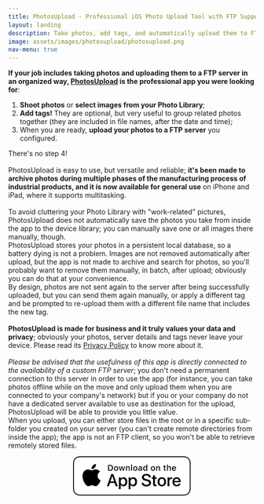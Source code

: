 ```yaml
---
title: PhotosUpload - Professional iOS Photo Upload Tool with FTP Support
layout: landing
description: Take photos, add tags, and automatically upload them to FTP servers. Perfect for manufacturing and professional workflows
image: assets/images/photosupload/photosupload.png
nav-menu: true
---
```


<script type="application/ld+json">
{
    "@context": "https://schema.org",
    "@type": "SoftwareApplication",
    "name": "PhotosUpload",
    "applicationCategory": "BusinessApplication",
    "operatingSystem": "iOS",
    "description": "Professional iOS app for taking photos and uploading them to FTP servers with automatic tagging",
    "offers": {
        "@type": "Offer",
        "price": "8.99",
        "priceCurrency": "USD",
        "description": "One-time purchase"
    },
    "author": {
        "@type": "Person",
        "name": "Cesare Forelli"
    }
}
</script>

<!-- Main -->
<div id="main">

<!-- One -->
<section id="one">
	<div class="inner">
		<p>
			<b>If your job includes taking photos and uploading them to a FTP server in an organized way, <a href="https://apps.apple.com/us/app/photosupload/id1441656535">PhotosUpload</a> is the professional app you were looking for</b>:<ol><li><b>Shoot photos</b> or <b>select images from your Photo Library</b>;</li><li><b>Add tags!</b> They are optional, but very useful to group related photos together (they are included in file names, after the date and time);</li><li>When you are ready, <b>upload your photos to a FTP server</b> you configured.</li></ol>
			There's no step 4!
			<br><br>PhotosUpload is easy to use, but versatile and reliable; <b>it's been made to archive photos during multiple phases of the manufacturing process of industrial products, and it is now available for general use</b> on iPhone and iPad, where it supports multitasking.
			<br><br>To avoid cluttering your Photo Library with "work-related" pictures, PhotosUpload does not automatically save the photos you take from inside the app to the device library; you can manually save one or all images there manually, though.
			<br>PhotosUpload stores your photos in a persistent local database, so a battery dying is not a problem. Images are not removed automatically after upload, but the app is not made to archive and search for photos, so you'll probably want to remove them manually, in batch, after upload; obviously you can do that at your convenience.
			<br>By design, photos are not sent again to the server after being successfully uploaded, but you can send them again manually, or apply a different tag and be prompted to re-upload them with a different file name that includes the new tag.
			<br><br><b>PhotosUpload is made for business and it truly values your data and privacy</b>; obviously your photos, server details and tags never leave your device. Please read its <a href="{{ site.baseurl }}/privacy/photosupload_privacy_policy.html">Privacy Policy</a> to know more about it.
			<br><br><i>Please be advised that the usefulness of this app is directly connected to the availability of a custom FTP server</i>; you don't need a permanent connection to this server in order to use the app (for instance, you can take photos offline while on the move and only upload them when you are connected to your company's network) but if you or your company do not have a dedicated server available to use as destination for the upload, PhotosUpload will be able to provide you little value.<br>
			When you upload, you can either store files in the root or in a specific sub-folder you created on your server (you can't create remote directories from inside the app); the app is not an FTP client, so you won't be able to retrieve remotely stored files.
		</p>
						<p style="text-align:center">
					<a href="https://apps.apple.com/us/app/photosupload/id1441656535" class="image" target="new">
						<img src="assets/images/download_ios_app_store_white_bg.svg" alt="Download on the App Store" data-position="center center" />
					</a>
				</p>
	</div>
</section>
</div>
